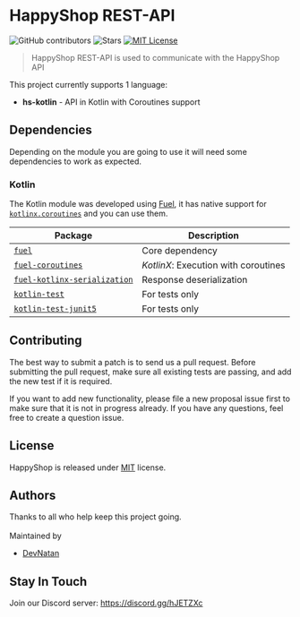 # HappyShop REST-API
![GitHub contributors][contributors-shield]
![Stars][stars-shield]
[![MIT License][license-shield]][license-url]

> HappyShop REST-API is used to communicate with the HappyShop API

This project currently supports 1 language:
* **hs-kotlin** - API in Kotlin with Coroutines support

## Dependencies
Depending on the module you are going to use it will need some dependencies to work as expected.

### Kotlin
The Kotlin module was developed using [Fuel](https://github.com/kittinunf/fuel), it has native support for [`kotlinx.coroutines`](https://github.com/kotlin/kotlinx.coroutines) and you can use them.

| Package | Description |
| ------ | ------------ |
| [`fuel`](https://github.com/kittinunf/fuel) | Core dependency |
| [`fuel-coroutines`](https://github.com/kittinunf/fuel/blob/master/fuel-coroutines) | *KotlinX*: Execution with coroutines |
| [`fuel-kotlinx-serialization`](https://github.com/kittinunf/fuel/blob/master/fuel-kotlinx-serialization) | Response deserialization |
| [`kotlin-test`](https://kotlinlang.org/api/latest/kotlin.test/index.html) | For tests only |
| [`kotlin-test-junit5`](https://kotlinlang.org/api/latest/kotlin.test/kotlin.test.junit5/index.html) | For tests only |

## Contributing
The best way to submit a patch is to send us a pull request. Before submitting the pull request, make sure all existing tests are passing, and add the new test if it is required.

If you want to add new functionality, please file a new proposal issue first to make sure that it is not in progress already. If you have any questions, feel free to create a question issue.

## License
HappyShop is released under [MIT](https://github.com/HappyMC/HS-RestAPI/blob/master/LICENSE) license.

## Authors
Thanks to all who help keep this project going.\
<br/>
Maintained by
* [DevNatan](https://github.com/DevNatan)

## Stay In Touch
Join our Discord server: https://discord.gg/hJETZXc

[contributors-shield]: https://img.shields.io/github/contributors/HappyMC/HS-RestAPI.svg
[license-shield]: https://img.shields.io/badge/license-MIT-blue.svg?color=1bcc1b
[license-url]: https://choosealicense.com/licenses/mit
[stars-shield]: https://img.shields.io/github/stars/HappyMC/HS-RestAPI.svg?color=1bcc1b
